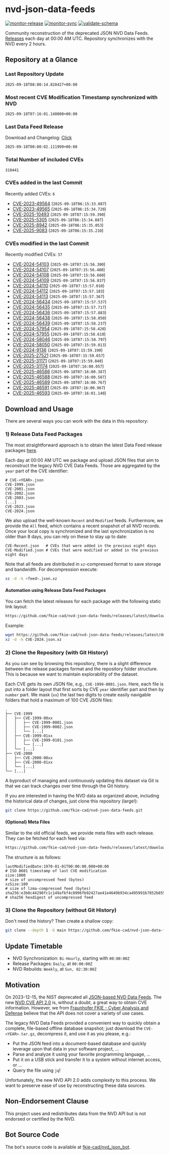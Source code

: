 # nvd-json-data-feeds

[![monitor-release](https://github.com/fkie-cad/nvd-json-data-feeds/actions/workflows/monitor_release.yml/badge.svg)](https://github.com/fkie-cad/nvd-json-data-feeds/actions/workflows/monitor_release.yml)
[![monitor-sync](https://github.com/fkie-cad/nvd-json-data-feeds/actions/workflows/monitor_sync.yml/badge.svg)](https://github.com/fkie-cad/nvd-json-data-feeds/actions/workflows/monitor_sync.yml)
[![validate-schema](https://github.com/fkie-cad/nvd-json-data-feeds/actions/workflows/validate_schema.yml/badge.svg)](https://github.com/fkie-cad/nvd-json-data-feeds/actions/workflows/validate_schema.yml)

Community reconstruction of the deprecated JSON NVD Data Feeds.
[Releases](https://github.com/fkie-cad/nvd-json-data-feeds/releases/latest) each day at 00:00 AM UTC.
Repository synchronizes with the NVD every 2 hours.

## Repository at a Glance

### Last Repository Update

```plain
2025-09-18T08:00:14.828427+00:00
```

### Most recent CVE Modification Timestamp synchronized with NVD

```plain
2025-09-18T07:16:01.140000+00:00
```

### Last Data Feed Release

Download and Changelog: [Click](https://github.com/fkie-cad/nvd-json-data-feeds/releases/latest)

```plain
2025-09-18T00:00:02.111999+00:00
```

### Total Number of included CVEs

```plain
310441
```

### CVEs added in the last Commit

Recently added CVEs: `6`

- [CVE-2023-49564](CVE-2023/CVE-2023-495xx/CVE-2023-49564.json) (`2025-09-18T06:15:33.087`)
- [CVE-2023-49565](CVE-2023/CVE-2023-495xx/CVE-2023-49565.json) (`2025-09-18T06:15:34.720`)
- [CVE-2025-10493](CVE-2025/CVE-2025-104xx/CVE-2025-10493.json) (`2025-09-18T07:15:59.390`)
- [CVE-2025-5305](CVE-2025/CVE-2025-53xx/CVE-2025-5305.json) (`2025-09-18T06:15:34.887`)
- [CVE-2025-8942](CVE-2025/CVE-2025-89xx/CVE-2025-8942.json) (`2025-09-18T06:15:35.053`)
- [CVE-2025-9083](CVE-2025/CVE-2025-90xx/CVE-2025-9083.json) (`2025-09-18T06:15:35.210`)


### CVEs modified in the last Commit

Recently modified CVEs: `37`

- [CVE-2024-54103](CVE-2024/CVE-2024-541xx/CVE-2024-54103.json) (`2025-09-18T07:15:56.300`)
- [CVE-2024-54107](CVE-2024/CVE-2024-541xx/CVE-2024-54107.json) (`2025-09-18T07:15:56.480`)
- [CVE-2024-54108](CVE-2024/CVE-2024-541xx/CVE-2024-54108.json) (`2025-09-18T07:15:56.660`)
- [CVE-2024-54109](CVE-2024/CVE-2024-541xx/CVE-2024-54109.json) (`2025-09-18T07:15:56.837`)
- [CVE-2024-54110](CVE-2024/CVE-2024-541xx/CVE-2024-54110.json) (`2025-09-18T07:15:57.010`)
- [CVE-2024-54112](CVE-2024/CVE-2024-541xx/CVE-2024-54112.json) (`2025-09-18T07:15:57.183`)
- [CVE-2024-54113](CVE-2024/CVE-2024-541xx/CVE-2024-54113.json) (`2025-09-18T07:15:57.367`)
- [CVE-2024-56434](CVE-2024/CVE-2024-564xx/CVE-2024-56434.json) (`2025-09-18T07:15:57.537`)
- [CVE-2024-56435](CVE-2024/CVE-2024-564xx/CVE-2024-56435.json) (`2025-09-18T07:15:57.717`)
- [CVE-2024-56436](CVE-2024/CVE-2024-564xx/CVE-2024-56436.json) (`2025-09-18T07:15:57.883`)
- [CVE-2024-56438](CVE-2024/CVE-2024-564xx/CVE-2024-56438.json) (`2025-09-18T07:15:58.050`)
- [CVE-2024-56439](CVE-2024/CVE-2024-564xx/CVE-2024-56439.json) (`2025-09-18T07:15:58.237`)
- [CVE-2024-57954](CVE-2024/CVE-2024-579xx/CVE-2024-57954.json) (`2025-09-18T07:15:58.420`)
- [CVE-2024-57955](CVE-2024/CVE-2024-579xx/CVE-2024-57955.json) (`2025-09-18T07:15:58.610`)
- [CVE-2024-58046](CVE-2024/CVE-2024-580xx/CVE-2024-58046.json) (`2025-09-18T07:15:58.797`)
- [CVE-2024-58050](CVE-2024/CVE-2024-580xx/CVE-2024-58050.json) (`2025-09-18T07:15:59.013`)
- [CVE-2024-9136](CVE-2024/CVE-2024-91xx/CVE-2024-9136.json) (`2025-09-18T07:15:59.190`)
- [CVE-2025-27521](CVE-2025/CVE-2025-275xx/CVE-2025-27521.json) (`2025-09-18T07:15:59.657`)
- [CVE-2025-31171](CVE-2025/CVE-2025-311xx/CVE-2025-31171.json) (`2025-09-18T07:15:59.840`)
- [CVE-2025-31174](CVE-2025/CVE-2025-311xx/CVE-2025-31174.json) (`2025-09-18T07:16:00.057`)
- [CVE-2025-46586](CVE-2025/CVE-2025-465xx/CVE-2025-46586.json) (`2025-09-18T07:16:00.387`)
- [CVE-2025-46588](CVE-2025/CVE-2025-465xx/CVE-2025-46588.json) (`2025-09-18T07:16:00.587`)
- [CVE-2025-46589](CVE-2025/CVE-2025-465xx/CVE-2025-46589.json) (`2025-09-18T07:16:00.767`)
- [CVE-2025-46591](CVE-2025/CVE-2025-465xx/CVE-2025-46591.json) (`2025-09-18T07:16:00.967`)
- [CVE-2025-46593](CVE-2025/CVE-2025-465xx/CVE-2025-46593.json) (`2025-09-18T07:16:01.140`)


## Download and Usage

There are several ways you can work with the data in this repository:

### 1) Release Data Feed Packages

The most straightforward approach is to obtain the latest Data Feed release packages [here](https://github.com/fkie-cad/nvd-json-data-feeds/releases/latest).

Each day at 00:00 AM UTC we package and upload JSON files that aim to reconstruct the legacy NVD CVE Data Feeds.
Those are aggregated by the `year` part of the CVE identifier:

```
# CVE-<YEAR>.json
CVE-1999.json
CVE-2001.json
CVE-2002.json
CVE-2003.json
[...]
CVE-2023.json
CVE-2024.json
```

We also upload the well-known `Recent` and `Modified` feeds.
Furthermore, we provide the `All` feed, which contains a recent snapshot of all NVD records.
Once your local copy is synchronized and the last synchronization is no older than 8 days, you can rely on these to stay up to date:

```plain
CVE-Recent.json   # CVEs that were added in the previous eight days
CVE-Modified.json # CVEs that were modified or added in the previous eight days
```

Note that all feeds are distributed in `xz`-compressed format to save storage and bandwidth.
For decompression execute:

```sh
xz -d -k <feed>.json.xz
```

#### Automation using Release Data Feed Packages

You can fetch the latest releases for each package with the following static link layout:

```sh
https://github.com/fkie-cad/nvd-json-data-feeds/releases/latest/download/CVE-<YEAR>.json.xz
```

Example:

```sh
wget https://github.com/fkie-cad/nvd-json-data-feeds/releases/latest/download/CVE-2024.json.xz
xz -d -k CVE-2024.json.xz
```

### 2) Clone the Repository (with Git History)

As you can see by browsing this repository, there is a slight difference between the release packages format and the repository folder structure.
This is because we want to maintain explorability of the dataset.

Each CVE gets its own JSON file, e.g., `CVE-1999-0001.json`.
Here, each file is put into a folder layout that first sorts by CVE `year` identifier part and then by `number` part.
We mask (`xx`) the last two digits to create easily navigable folders that hold a maximum of 100 CVE JSON files:

```plain
.
├── CVE-1999
│   ├── CVE-1999-00xx
│   │   ├── CVE-1999-0001.json
│   │   ├── CVE-1999-0002.json
│   │   └── [...]
│   ├── CVE-1999-01xx
│   │   ├── CVE-1999-0101.json
│   │   └── [...]
│   └── [...]
├── CVE-2000
│   ├── CVE-2000-00xx
│   ├── CVE-2000-01xx
│   └── [...]
└── [...]
```

A byproduct of managing and continuously updating this dataset via Git is that we can track changes over time through the Git history.

If you are interested in having the NVD data as organized above, including the historical data of changes, just clone this repository (large!):

```sh
git clone https://github.com/fkie-cad/nvd-json-data-feeds.git
```

#### (Optional) Meta Files

Similar to the old official feeds, we provide meta files with each release. They can be fetched for each feed via:

```sh
https://github.com/fkie-cad/nvd-json-data-feeds/releases/latest/download/CVE-<YEAR>.meta
```

The structure is as follows:

```plain
lastModifiedDate:1970-01-01T00:00:00.000+00:00                          # ISO 8601 timestamp of last CVE modification
size:1000                                                               # size of uncompressed feed (bytes)
xzSize:100                                                              # size of lzma-compressed feed (bytes)
sha256:e3b0c44298fc1c149afbf4c8996fb92427ae41e4649b934ca495991b7852b855 # sha256 hexdigest of uncompressed feed
```

### 3) Clone the Repository (without Git History)

Don't need the history? Then create a shallow copy:

```sh
git clone --depth 1 -b main https://github.com/fkie-cad/nvd-json-data-feeds.git
```


## Update Timetable

* NVD Synchronization: `Bi-Hourly`, starting with `00:00:00Z`
* Release Packages: `Daily`, at `00:00:00Z`
* NVD Rebuilds: `Weekly`, at `Sun, 02:30:00Z`


## Motivation

On 2023-12-15, the NIST deprecated all [JSON-based NVD Data Feeds](https://nvd.nist.gov/vuln/data-feeds#divRetirementBanner-1).
The new [NVD CVE API 2.0](https://nvd.nist.gov/developers/vulnerabilities) is, without a doubt, a great way to obtain CVE information.
However, we from [Fraunhofer FKIE - Cyber Analysis and Defense](https://www.fkie.fraunhofer.de/en/departments/cad.html) believe that the API does not cover a variety of use cases.

The legacy NVD Data Feeds provided a convenient way to quickly obtain a complete, file-based offline database snapshot; just download the `CVE-<YEAR>.tar.gz`, decompress it, and use it as you please, e.g.:

- Put the JSON feed into a document-based database and quickly leverage upon that data in your software project, ...
- Parse and analyze it using your favorite programming language, ...
- Put it on a USB stick and transfer it to a system without internet access, or ...
- Query the file using `jq`!

Unfortunately, the new NVD API 2.0 adds complexity to this process.
We want to preserve ease of use by reconstructing these data sources.

## Non-Endorsement Clause

This project uses and redistributes data from the NVD API but is not endorsed or certified by the NVD.

## Bot Source Code

The bot's source code is available at [fkie-cad/nvd\_json\_bot](https://github.com/fkie-cad/nvd_json_bot).